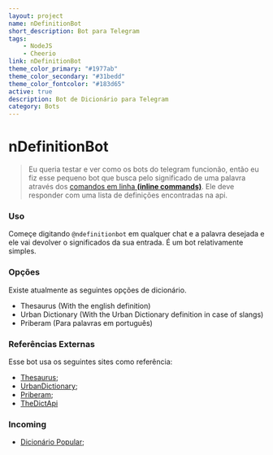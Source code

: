 ```yaml
---
layout: project
name: nDefinitionBot
short_description: Bot para Telegram
tags:
    - NodeJS
    - Cheerio
link: nDefinitionBot
theme_color_primary: "#1977ab"
theme_color_secondary: "#31bedd"
theme_color_fontcolor: "#183d65"
active: true
description: Bot de Dicionário para Telegram
category: Bots
---
```


# nDefinitionBot

> Eu queria testar e ver como os bots do telegram funcionão, então eu fiz esse pequeno bot que busca pelo significado de uma palavra através dos [comandos em linha **(inline commands)**](https://core.telegram.org/bots/inline).
> Ele deve responder com uma lista de definições encontradas na api.

### Uso

Começe digitando `@ndefinitionbot` em qualquer chat e a palavra desejada e ele vai devolver o significados da sua entrada. É um bot relativamente simples.

### Opções

Existe atualmente as seguintes opções de dicionário.

-   Thesaurus (With the english definition)
-   Urban Dictionary (With the Urban Dictionary definition in case of slangs)
-   Priberam (Para palavras em português)

### Referências Externas

Esse bot usa os seguintes sites como referência:

-   [Thesaurus](http://word.com);
-   [UrbanDictionary](http://urbandictionary.com);
-   [Priberam](https://dicionario.priberam.org);
-   [TheDictApi](https://github.com/Jorgen-Jr/TheDictApi)

### Incoming

-   [Dicionário Popular](https://www.dicionariopopular.com/);
